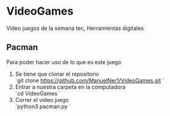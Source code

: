 # VideoGames
Video juegos de la semana tec, Herramientas digitales

## Pacman
Para poder hacer uso de lo que es este juego 
1. Se tiene que clonar el repositorio<br>
´git clone https://github.com/ManuelNer1/VideoGames.git ´
2. Entrar a nuestra carpeta en la computadora<br>
´cd VideoGames ´
3. Correr el video juego<br>
´python3 pacman.py ´
